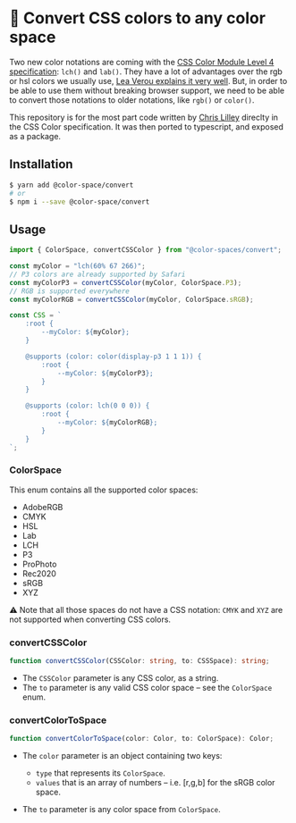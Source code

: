 # 🎨 Convert CSS colors to any color space

Two new color notations are coming with the [CSS Color Module Level 4 specification](https://drafts.csswg.org/css-color-4): `lch()` and `lab()`. They have a lot of advantages over the rgb or hsl colors we usually use, [Lea Verou explains it very well](http://lea.verou.me/2020/04/lch-colors-in-css-what-why-and-how/). But, in order to be able to use them without breaking browser support, we need to be able to convert those notations to older notations, like `rgb()` or `color()`.

This repository is for the most part code written by [Chris Lilley](https://svgees.us/) direclty in the CSS Color specification. It was then ported to typescript, and exposed as a package.

## Installation

```bash
$ yarn add @color-space/convert
# or
$ npm i --save @color-space/convert
```

## Usage

```jsx
import { ColorSpace, convertCSSColor } from "@color-spaces/convert";

const myColor = "lch(60% 67 266)";
// P3 colors are already supported by Safari
const myColorP3 = convertCSSColor(myColor, ColorSpace.P3);
// RGB is supported everywhere
const myColorRGB = convertCSSColor(myColor, ColorSpace.sRGB);

const CSS = `
    :root {
        --myColor: ${myColor};
    }

    @supports (color: color(display-p3 1 1 1)) {
        :root {
            --myColor: ${myColorP3};
        }
    }

    @supports (color: lch(0 0 0)) {
        :root {
            --myColor: ${myColorRGB};
        }
    }
`;
```

### ColorSpace

This enum contains all the supported color spaces:

- AdobeRGB
- CMYK
- HSL
- Lab
- LCH
- P3
- ProPhoto
- Rec2020
- sRGB
- XYZ

⚠️ Note that all those spaces do not have a CSS notation: `CMYK` and `XYZ` are not supported when converting CSS colors.

### convertCSSColor

```ts
function convertCSSColor(CSSColor: string, to: CSSSpace): string;
```

- The `CSSColor` parameter is any CSS color, as a string.
- The `to` parameter is any valid CSS color space – see the `ColorSpace` enum.

### convertColorToSpace

```ts
function convertColorToSpace(color: Color, to: ColorSpace): Color;
```

- The `color` parameter is an object containing two keys:

  - `type` that represents its `ColorSpace`.
  - `values` that is an array of numbers – i.e. [r,g,b] for the sRGB color space.

- The `to` parameter is any color space from `ColorSpace`.
